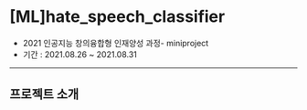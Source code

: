 # [ML]hate_speech_classifier
* 2021 인공지능 창의융합형 인재양성 과정- miniproject
* 기간 : 2021.08.26 ~ 2021.08.31
---

## 프로젝트 소개

